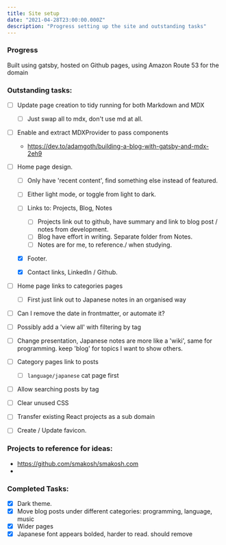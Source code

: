 ```yaml
---
title: Site setup
date: "2021-04-28T23:00:00.000Z"
description: "Progress setting up the site and outstanding tasks"
---
```


### Progress

Built using gatsby, hosted on Github pages, using Amazon Route 53 for the domain

### Outstanding tasks:

- [ ] Update page creation to tidy running for both Markdown and MDX
  - [ ] Just swap all to mdx, don't use md at all.
- [ ] Enable and extract MDXProvider to pass components
  - https://dev.to/adamgoth/building-a-blog-with-gatsby-and-mdx-2eh9
- [ ] Home page design.

  - [ ] Only have 'recent content', find something else instead of featured.

  - [ ] Either light mode, or toggle from light to dark.
  - [ ] Links to: Projects, Blog, Notes
    - [ ] Projects link out to github, have summary and link to blog post / notes from development.
    - [ ] Blog have effort in writing. Separate folder from Notes.
    - [ ] Notes are for me, to reference./ when studying.
  - [x] Footer.
  - [x] Contact links, LinkedIn / Github.

- [ ] Home page links to categories pages
  - [ ] First just link out to Japanese notes in an organised way
- [ ] Can I remove the date in frontmatter, or automate it?
- [ ] Possibly add a 'view all' with filtering by tag
- [ ] Change presentation, Japanese notes are more like a 'wiki', same for programming. keep 'blog' for topics I want to show others.
- [ ] Category pages link to posts
  - [ ] `language/japanese` cat page first
- [ ] Allow searching posts by tag
- [ ] Clear unused CSS
- [ ] Transfer existing React projects as a sub domain
- [ ] Create / Update favicon.

### Projects to reference for ideas:

- https://github.com/smakosh/smakosh.com
-

### Completed Tasks:

- [x] Dark theme.
- [x] Move blog posts under different categories: programming, language, music
- [x] Wider pages
- [x] Japanese font appears bolded, harder to read. should remove
